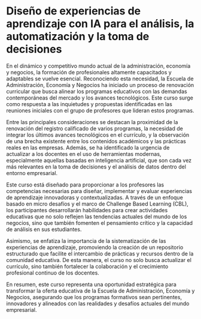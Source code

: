 # Diseño de experiencias de aprendizaje con IA para el análisis, la automatización y la toma de decisiones

En el dinámico y competitivo mundo actual de la administración, economía y negocios, la formación de profesionales altamente capacitados y adaptables se vuelve esencial. Reconociendo esta necesidad, la Escuela de Administración, Economía y Negocios ha iniciado un proceso de renovación curricular que busca alinear los programas educativos con las demandas contemporáneas del mercado y los avances tecnológicos. Este curso surge como respuesta a las inquietudes y propuestas identificadas en las reuniones iniciales con el grupo de profesores que lideran estos programas.

Entre las principales consideraciones se destacan la proximidad de la renovación del registro calificado de varios programas, la necesidad de integrar los últimos avances tecnológicos en el currículo, y la observación de una brecha existente entre los contenidos académicos y las prácticas reales en las empresas. Además, se ha identificado la urgencia de actualizar a los docentes en el uso de herramientas modernas, especialmente aquellas basadas en inteligencia artificial, que son cada vez más relevantes en la toma de decisiones y el análisis de datos dentro del entorno empresarial.

Este curso está diseñado para proporcionar a los profesores las competencias necesarias para diseñar, implementar y evaluar experiencias de aprendizaje innovadoras y contextualizadas. A través de un enfoque basado en micro desafíos y el marco de Challenge Based Learning (CBL), los participantes desarrollarán habilidades para crear actividades educativas que no solo reflejen las tendencias actuales del mundo de los negocios, sino que también fomenten el pensamiento crítico y la capacidad de análisis en sus estudiantes.

Asimismo, se enfatiza la importancia de la sistematización de las experiencias de aprendizaje, promoviendo la creación de un repositorio estructurado que facilite el intercambio de prácticas y recursos dentro de la comunidad educativa. De esta manera, el curso no solo busca actualizar el currículo, sino también fortalecer la colaboración y el crecimiento profesional continuo de los docentes.

En resumen, este curso representa una oportunidad estratégica para transformar la oferta educativa de la Escuela de Administración, Economía y Negocios, asegurando que los programas formativos sean pertinentes, innovadores y alineados con las realidades y desafíos actuales del mundo empresarial.